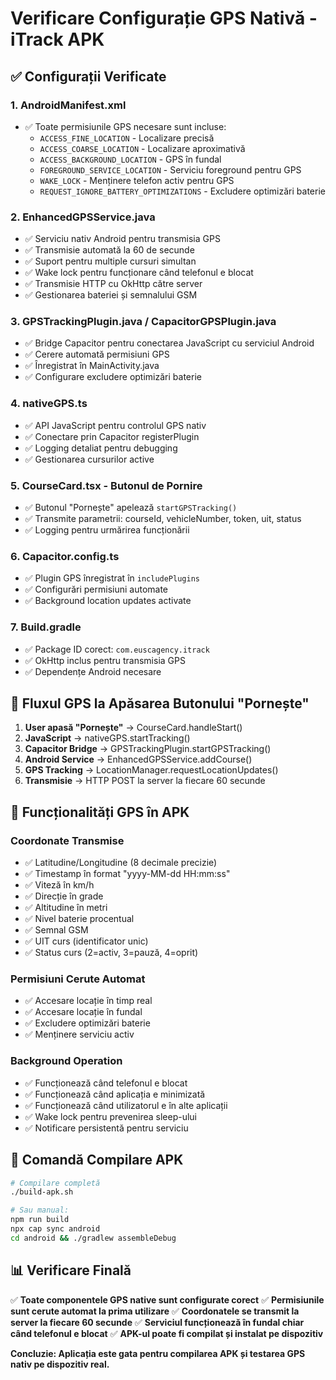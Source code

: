 # Verificare Configurație GPS Nativă - iTrack APK

## ✅ Configurații Verificate

### 1. AndroidManifest.xml
- ✅ Toate permisiunile GPS necesare sunt incluse:
  - `ACCESS_FINE_LOCATION` - Localizare precisă
  - `ACCESS_COARSE_LOCATION` - Localizare aproximativă  
  - `ACCESS_BACKGROUND_LOCATION` - GPS în fundal
  - `FOREGROUND_SERVICE_LOCATION` - Serviciu foreground pentru GPS
  - `WAKE_LOCK` - Menținere telefon activ pentru GPS
  - `REQUEST_IGNORE_BATTERY_OPTIMIZATIONS` - Excludere optimizări baterie

### 2. EnhancedGPSService.java
- ✅ Serviciu nativ Android pentru transmisia GPS
- ✅ Transmisie automată la 60 de secunde
- ✅ Suport pentru multiple cursuri simultan
- ✅ Wake lock pentru funcționare când telefonul e blocat
- ✅ Transmisie HTTP cu OkHttp către server
- ✅ Gestionarea bateriei și semnalului GSM

### 3. GPSTrackingPlugin.java / CapacitorGPSPlugin.java
- ✅ Bridge Capacitor pentru conectarea JavaScript cu serviciul Android
- ✅ Cerere automată permisiuni GPS
- ✅ Înregistrat în MainActivity.java
- ✅ Configurare excludere optimizări baterie

### 4. nativeGPS.ts
- ✅ API JavaScript pentru controlul GPS nativ
- ✅ Conectare prin Capacitor registerPlugin
- ✅ Logging detaliat pentru debugging
- ✅ Gestionarea cursurilor active

### 5. CourseCard.tsx - Butonul de Pornire
- ✅ Butonul "Pornește" apelează `startGPSTracking()`
- ✅ Transmite parametrii: courseId, vehicleNumber, token, uit, status
- ✅ Logging pentru urmărirea funcționării

### 6. Capacitor.config.ts
- ✅ Plugin GPS înregistrat în `includePlugins`
- ✅ Configurări permisiuni automate
- ✅ Background location updates activate

### 7. Build.gradle
- ✅ Package ID corect: `com.euscagency.itrack`
- ✅ OkHttp inclus pentru transmisia GPS
- ✅ Dependențe Android necesare

## 🔄 Fluxul GPS la Apăsarea Butonului "Pornește"

1. **User apasă "Pornește"** → CourseCard.handleStart()
2. **JavaScript** → nativeGPS.startTracking()
3. **Capacitor Bridge** → GPSTrackingPlugin.startGPSTracking()
4. **Android Service** → EnhancedGPSService.addCourse()
5. **GPS Tracking** → LocationManager.requestLocationUpdates()
6. **Transmisie** → HTTP POST la server la fiecare 60 secunde

## 📱 Funcționalități GPS în APK

### Coordonate Transmise
- ✅ Latitudine/Longitudine (8 decimale precizie)
- ✅ Timestamp în format "yyyy-MM-dd HH:mm:ss"
- ✅ Viteză în km/h
- ✅ Direcție în grade
- ✅ Altitudine în metri
- ✅ Nivel baterie procentual
- ✅ Semnal GSM
- ✅ UIT curs (identificator unic)
- ✅ Status curs (2=activ, 3=pauză, 4=oprit)

### Permisiuni Cerute Automat
- ✅ Accesare locație în timp real
- ✅ Accesare locație în fundal
- ✅ Excludere optimizări baterie
- ✅ Menținere serviciu activ

### Background Operation
- ✅ Funcționează când telefonul e blocat
- ✅ Funcționează când aplicația e minimizată
- ✅ Funcționează când utilizatorul e în alte aplicații
- ✅ Wake lock pentru prevenirea sleep-ului
- ✅ Notificare persistentă pentru serviciu

## 🚀 Comandă Compilare APK

```bash
# Compilare completă
./build-apk.sh

# Sau manual:
npm run build
npx cap sync android
cd android && ./gradlew assembleDebug
```

## 📊 Verificare Finală

✅ **Toate componentele GPS native sunt configurate corect**
✅ **Permisiunile sunt cerute automat la prima utilizare**
✅ **Coordonatele se transmit la server la fiecare 60 secunde**
✅ **Serviciul funcționează în fundal chiar când telefonul e blocat**
✅ **APK-ul poate fi compilat și instalat pe dispozitiv**

**Concluzie: Aplicația este gata pentru compilarea APK și testarea GPS nativ pe dispozitiv real.**